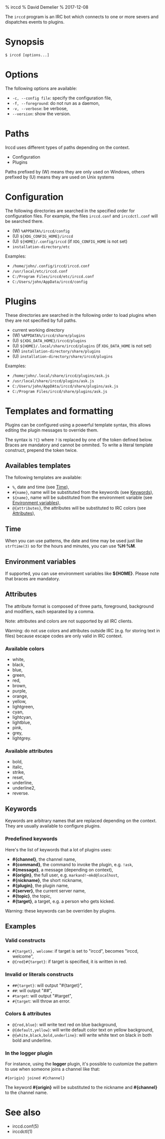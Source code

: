 % irccd
% David Demelier
% 2017-12-08

The `irccd` program is an IRC bot which connects to one or more severs and
dispatches events to plugins.

# Synopsis

    $ irccd [options...]

# Options

The following options are available:

  - `-c, --config file`: specify the configuration file,
  - `-f, --foreground`: do not run as a daemon,
  - `-v, --verbose`: be verbose,
  - `--version`: show the version.

# Paths

Irccd uses different types of paths depending on the context.

  - Configuration
  - Plugins

Paths prefixed by (W) means they are only used on Windows, others prefixed by
(U) means they are used on Unix systems

# Configuration

The following directories are searched in the specified order for configuration
files. For example, the files `irccd.conf` and `irccdctl.conf` will be searched
there.

  - \(W) `%APPDATA%/irccd/config`
  - \(U) `${XDG_CONFIG_HOME}/irccd`
  - \(U) `${HOME}/.config/irccd` (if `XDG_CONFIG_HOME` is not set)
  - `installation-directory/etc`

Examples:

  - `/home/john/.config/irccd/irccd.conf`
  - `/usr/local/etc/irccd.conf`
  - `C:/Program Files/irccd/etc/irccd.conf`
  - `C:/Users/john/AppData/irccd/config`

# Plugins

These directories are searched in the following order to load plugins when they
are not specified by full paths.

  - current working directory
  - \(W) `%APPDATA%/irccd/share/plugins`
  - \(U) `${XDG_DATA_HOME}/irccd/plugins`
  - \(U) `${HOME}/.local/share/irccd/plugins` (if `XDG_DATA_HOME` is not set)
  - \(W) `installation-directory/share/plugins`
  - \(U) `installation-directory/share/irccd/plugins`

Examples:

  - `/home/john/.local/share/irccd/plugins/ask.js`
  - `/usr/local/share/irccd/plugins/ask.js`
  - `C:/Users/john/AppDAta/irccd/share/plugins/ask.js`
  - `C:/Program Files/irccd/share/plugins/ask.js`

# Templates and formatting

Plugins can be configured using a powerful template syntax, this allows editing
the plugin messages to override them.

The syntax is `?{}` where `?` is replaced by one of the token defined below.
Braces are mandatory and cannot be ommited. To write a literal template
construct, prepend the token twice.

## Availables templates

The following templates are available:

  - `%`, date and time (see [Time](#time)),
  - `#{name}`, name will be substituted from the keywords
    (see [Keywords](#keywords)),
  - `${name}`, name will be substituted from the environment variable
    (see [Environment variables](#environment-variables)),
  - `@{attributes}`, the attributes will be substituted to IRC colors
    (see [Attributes](#attributes)),

## Time

When you can use patterns, the date and time may be used just like `strftime(3)`
so for the hours and minutes, you can use **%H:%M**.

## Environment variables

If supported, you can use environment variables like **${HOME}**. Please note
that braces are mandatory.

## Attributes

The attribute format is composed of three parts, foreground, background and
modifiers, each separated by a comma.

Note: attributes and colors are not supported by all IRC clients.

Warning: do not use colors and attributes outside IRC (e.g. for storing text in
         files) because escape codes are only valid in IRC context.

### Available colors

  - white,
  - black,
  - blue,
  - green,
  - red,
  - brown,
  - purple,
  - orange,
  - yellow,
  - lightgreen,
  - cyan,
  - lightcyan,
  - lightblue,
  - pink,
  - grey,
  - lightgrey.

### Available attributes

  - bold,
  - italic,
  - strike,
  - reset,
  - underline,
  - underline2,
  - reverse.

## Keywords

Keywords are arbitrary names that are replaced depending on the context. They
are usually available to configure plugins.

### Predefined keywords

Here's the list of keywords that a lot of plugins uses:

  - **#{channel}**, the channel name,
  - **#{command}**, the command to invoke the plugin, e.g. `!ask`,
  - **#{message}**, a message (depending on context),
  - **#{origin}**, the full user, e.g. `markand!~mkd@localhost`,
  - **#{nickname}**, the short nickname,
  - **#{plugin}**, the plugin name,
  - **#{server}**, the current server name,
  - **#{topic}**, the topic,
  - **#{target}**, a target, e.g. a person who gets kicked.

Warning: these keywords can be overriden by plugins.

## Examples

### Valid constructs

  - `#{target}, welcome`: if target is set to "irccd", becomes "irccd, welcome",
  - `@{red}#{target}`: if target is specified, it is written in red.

### Invalid or literals constructs

  - `##{target}`: will output "#{target}",
  - `##`: will output "##",
  - `#target`: will output "#target",
  - `#{target`: will throw an error.

### Colors & attributes

  - `@{red,blue}`: will write text red on blue background,
  - `@{default,yellow}`: will write default color text on yellow background,
  - `@{white,black,bold,underline}`: will write white text on black in both bold
    and underline.

### In the logger plugin

For instance, using the **logger** plugin, it's possible to customize the
pattern to use when someone joins a channel like that:

    #{origin} joined #{channel}

The keyword **#{origin}** will be substituted to the nickname and **#{channel}**
to the channel name.

# See also

  - irccd.conf(5)
  - irccdctl(1)
